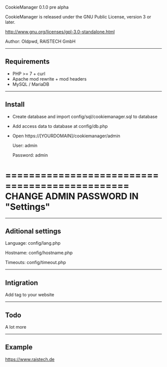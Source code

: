 CookieManager 0.1.0 pre alpha

CookieManager is released under the GNU Public License, version 3 or later.

http://www.gnu.org/licenses/gpl-3.0-standalone.html

Author: Oldpwd, RAISTECH GmbH


-----------------------------------
Requirements
-----------------------------------
 - PHP >= 7 + curl
 - Apache mod rewrite + mod headers
 - MySQL / MariaDB


-----------------------------------
Install
-----------------------------------
 - Create database and import config/sql/cookiemanager.sql to database
 
 - Add access data to database at config/db.php
 
 - Open https://[YOURDOMAIN]/cookiemanager/admin
 
   User: admin
   
   Password: admin


    
===============================================
CHANGE ADMIN PASSWORD IN "Settings"
===============================================


-----------------------------------
Aditional settings
-----------------------------------
Language: config/lang.php

Hostname: config/hostname.php

Timeouts: config/timeout.php

-----------------------------------
Intigration
-----------------------------------
Add tag to your website

-----------------------------------
Todo
-----------------------------------
A lot more

-----------------------------------
Example
-----------------------------------
https://www.raistech.de

